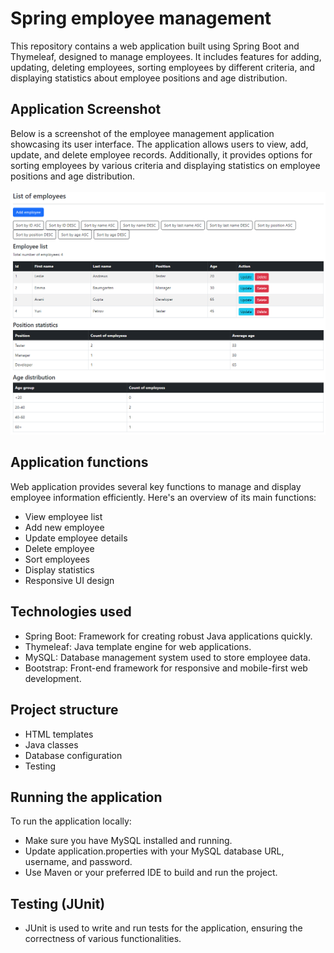 # Spring employee management

This repository contains a web application built using Spring Boot and Thymeleaf, designed to manage employees. It includes features for adding, updating, deleting employees, sorting employees by different criteria, and displaying statistics about employee positions and age distribution.

## Application Screenshot
Below is a screenshot of the employee management application showcasing its user interface. The application allows users to view, add, update, and delete employee records. Additionally, it provides options for sorting employees by various criteria and displaying statistics on employee positions and age distribution.
<br><br>
![Application Screenshot](employee.png)


## Application functions
Web application provides several key functions to manage and display employee information efficiently. Here's an overview of its main functions:
- View employee list
- Add new employee
- Update employee details
- Delete employee
- Sort employees
- Display statistics
- Responsive UI design

## Technologies used
- Spring Boot: Framework for creating robust Java applications quickly.
- Thymeleaf: Java template engine for web applications.
- MySQL: Database management system used to store employee data.
- Bootstrap: Front-end framework for responsive and mobile-first web development.

## Project structure
- HTML templates
- Java classes
- Database configuration
- Testing

## Running the application
To run the application locally:
- Make sure you have MySQL installed and running.
- Update application.properties with your MySQL database URL, username, and password.
- Use Maven or your preferred IDE to build and run the project.

## Testing (JUnit)
- JUnit is used to write and run tests for the application, ensuring the correctness of various functionalities.
